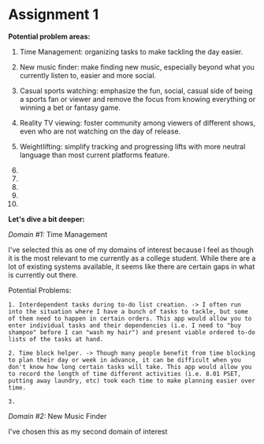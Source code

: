 # Assignment 1

**Potential problem areas:**

1. Time Management: organizing tasks to make tackling the day easier.

2. New music finder: make finding new music, especially beyond what you currently listen to, easier and more social.

3. Casual sports watching: emphasize the fun, social, casual side of being a sports fan or viewer and remove the focus from knowing everything or winning a bet or fantasy game.

4. Reality TV viewing: foster community among viewers of different shows, even who are not watching on the day of release.

5. Weightlifting: simplify tracking and progressing lifts with more neutral language than most current platforms feature.

6. 

7. 

8. 

9. 

10. 

**Let's dive a bit deeper:**

*Domain #1:* Time Management

I've selected this as one of my domains of interest because I feel as though it is the most relevant to me currently as a college student. While there are a lot of existing systems available, it seems like there are certain gaps in what is currently out there.

Potential Problems:

    1. Interdependent tasks during to-do list creation. -> I often run into the situation where I have a bunch of tasks to tackle, but some of them need to happen in certain orders. This app would allow you to enter individual tasks and their dependencies (i.e. I need to "buy shampoo" before I can "wash my hair") and present viable ordered to-do lists of the tasks at hand.

    2. Time block helper. -> Though many people benefit from time blocking to plan their day or week in advance, it can be difficult when you don't know how long certain tasks will take. This app would allow you to record the length of time different activities (i.e. 8.01 PSET, putting away laundry, etc) took each time to make planning easier over time. 

    3. 

*Domain #2:* New Music Finder

I've chosen this as my second domain of interest 
